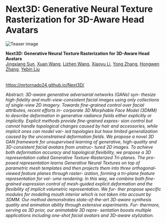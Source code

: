 # Next3D: Generative Neural Texture Rasterization for 3D-Aware Head Avatars

![Teaser image](./docs/rep.png)

**Next3D: Generative Neural Texture Rasterization for 3D-Aware Head Avatars**<br>
[Jingxiang Sun](https://mrtornado24.github.io/), [Xuan Wang](https://xuanwangvc.github.io/), [Lizhen Wang](https://lizhenwangt.github.io/), [Xiaoyu Li](https://xiaoyu258.github.io/), [Yong Zhang](https://yzhang2016.github.io/yongnorriszhang.github.io/), [Hongwen Zhang](https://hongwenzhang.github.io/), [Yebin Liu](http://www.liuyebin.com/)<br><br>
<br>https://mrtornado24.github.io/Next3D/<br>

Abstract: *3D-aware generative adversarial networks (GANs) syn-
thesize high-fidelity and multi-view-consistent facial images
using only collections of single-view 2D imagery. Towards
fine-grained control over facial attributes, recent efforts in-
corporate 3D Morphable Face Model (3DMM) to describe
deformation in generative radiance fields either explicitly
or implicitly. Explicit methods provide fine-grained expres-
sion control but cannot handle topological changes caused
by hair and accessories, while implicit ones can model var-
ied topologies but have limited generalization caused by the
unconstrained deformation fields. We propose a novel 3D
GAN framework for unsupervised learning of generative,
high-quality and 3D-consistent facial avatars from unstruc-
tured 2D images. To achieve both deformation accuracy
and topological flexibility, we propose a 3D representation
called Generative Texture-Rasterized Tri-planes. The pro-
posed representation learns Generative Neural Textures on
top of parametric mesh templates and then projects them
into three orthogonal-viewed feature planes through raster-
ization, forming a tri-plane feature representation for vol-
ume rendering. In this way, we combine both fine-grained
expression control of mesh-guided explicit deformation and
the flexibility of implicit volumetric representation. We fur-
ther propose specific modules for modeling mouth interior
which is not taken into account by 3DMM. Our method
demonstrates state-of-the-art 3D-aware synthesis quality
and animation ability through extensive experiments. Fur-
thermore, serving as 3D prior, our animatable 3D repre-
sentation boosts multiple applications including one-shot
facial avatars and 3D-aware stylization.*
